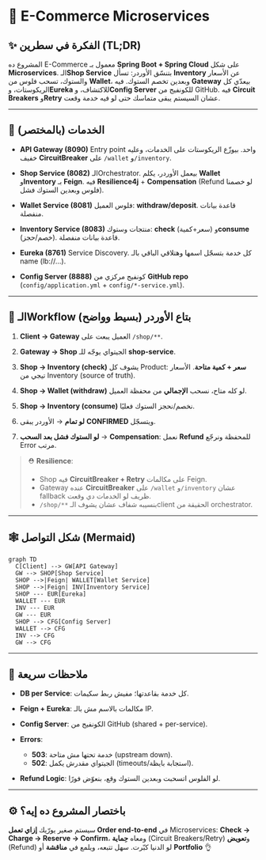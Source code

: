 # 🛒 E-Commerce Microservices 

## ✨ الفكرة في سطرين (TL;DR)

المشروع ده E-Commerce معمول بـ **Spring Boot + Spring Cloud** على شكل **Microservices**.
الـ**Shop Service** بتنسّق الأوردر: تسأل **Inventory** عن الأسعار والستوك، تسحب فلوس من **Wallet**، وبعدين تخصم الستوك. فيه **Gateway** بيعدّي كل الريكوستات، و**Eureka** للاكتشاف، و**Config Server** للكونفيج من GitHub. فيه **Circuit Breakers** و**Retry** عشان السيستم يبقى متماسك حتى لو فيه خدمة وقعت.

---

## 🧩 الخدمات (بالمختصر)

* **API Gateway (8090)**
  Entry point واحد. بيوزّع الريكوستات على الخدمات، وعليه خفيف **CircuitBreaker** على `/wallet` و`/inventory`.

* **Shop Service (8082)**
  الـOrchestrator. بيعمل الأوردر، يكلم **Wallet** و**Inventory** بـ **Feign**. فيه **Resilience4j** + **Compensation** (Refund لو خصمنا فلوس وبعدين الستوك فشل).

* **Wallet Service (8081)**
  فلوس العميل: **withdraw/deposit**. قاعدة بيانات منفصلة.

* **Inventory Service (8083)**
  منتجات وستوك: **check** (سعر+كمية) و**consume** (خصم/حجز). قاعدة بيانات منفصلة.

* **Eureka (8761)**
  Service Discovery. كل خدمة بتسجّل اسمها وهتلاقي الباقي بالـ name (lb://...).

* **Config Server (8888)**
  كونفيج مركزي من **GitHub repo** (`config/application.yml` + `config/*-service.yml`).

---

## 🔄 الـWorkflow بتاع الأوردر (بسيط وواضح)

1. **Client → Gateway**
   العميل يبعت على `/shop/**`.

2. **Gateway → Shop**
   الجيتواي يوجّه للـ **shop-service**.

3. **Shop → Inventory (check)**
   يشوف كل Product: **سعر + كمية متاحة**. الأسعار تيجي من Inventory (source of truth).

4. **Shop → Wallet (withdraw)**
   لو كله متاح، نسحب **الإجمالي** من محفظة العميل.

5. **Shop → Inventory (consume)**
   نخصم/نحجز الستوك فعليًا.

6. **لو تمام** → الأوردر يبقى **CONFIRMED** ويتسجّل.

7. **لو الستوك فشل بعد السحب** → **Compensation**: نعمل **Refund** للمحفظة ونرجّع Error مرتب.

> ⛑️ **Resilience**:
>
> * Shop فيه **CircuitBreaker + Retry** على مكالمات Feign.
> * Gateway عنده **CircuitBreaker** على `/wallet` و`/inventory` عشان fallback ظريف لو الخدمات دي وقعت.
> * `/shop/**` بنسيبه شفاف عشان يشوف الـclient الحقيقة من orchestrator.

---

## 🕸️ شكل التواصل (Mermaid)

```mermaid
graph TD
  C[Client] --> GW[API Gateway]
  GW --> SHOP[Shop Service]
  SHOP -->|Feign| WALLET[Wallet Service]
  SHOP -->|Feign| INV[Inventory Service]
  SHOP --- EUR[Eureka]
  WALLET --- EUR
  INV --- EUR
  GW --- EUR
  SHOP --> CFG[Config Server]
  WALLET --> CFG
  INV --> CFG
  GW --> CFG
```

---

## 📝 ملاحظات سريعة

* **DB per Service**: كل خدمة بقاعدتها؛ مفيش ربط سكيمات.
* **Feign + Eureka**: مكالمات بالاسم مش بالـ IP.
* **Config Server**: الكونفيج من GitHub (shared + per-service).
* **Errors**:

  * **503**: خدمة تحتها مش متاحة (upstream down).
  * **502**: الجيتواي مقدرش يكمل (timeouts/استجابة بايظة).
* **Refund Logic**: لو الفلوس اتسحبت وبعدين الستوك وقع، بنعوّض فورًا.

---

## ⚙️ باختصار المشروع ده إيه؟

سيستم صغير يورّيك **إزاي تعمل Order end-to-end** في Microservices:
**Check → Charge → Reserve → Confirm**، ومعاه **حِماية** (Circuit Breakers/Retry) و**تعويض** (Refund) لو الدنيا كبّرت.
سهل تتبعه، ويلمع في **مناقشة** أو **Portfolio** 👌
